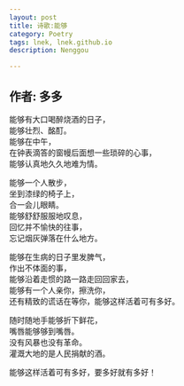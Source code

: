 ```yaml
---
layout: post
title: 诗歌:能够
category: Poetry
tags: lnek, lnek.github.io
description: Nenggou

---
```

作者: 多多
---

能够有大口喝醉烧酒的日子，   
能够壮烈、酩酊。   
能够在中午，   
在钟表滴答的窗幔后面想一些琐碎的心事，   
能够认真地久久地难为情。   


能够一个人散步，   
坐到漆绿的椅子上，   
合一会儿眼睛。   
能够舒舒服服地叹息，   
回忆并不愉快的往事，   
忘记烟灰弹落在什么地方。   


能够在生病的日子里发脾气，   
作出不体面的事，   
能够沿着走惯的路一路走回回家去，   
能够有一个人亲你，擦洗你，   
还有精致的谎话在等你，能够这样活着可有多好。   


随时随地手能够折下鲜花，   
嘴唇能够够到嘴唇。   
没有风暴也没有革命。   
灌溉大地的是人民捐献的酒。   


能够这样活着可有多好，要多好就有多好！ 
